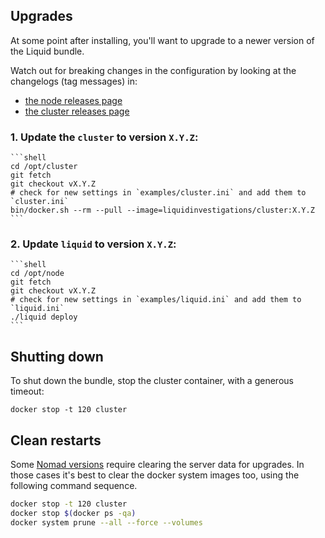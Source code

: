 ## Upgrades
At some point after installing, you'll want to upgrade to a newer version of the Liquid bundle.

Watch out for breaking changes in the configuration by looking at the changelogs (tag messages) in:

- [the node releases page](https://github.com/liquidinvestigations/node/releases)
- [the cluster releases page](https://github.com/liquidinvestigations/cluster/releases)

### 1. Update the `cluster` to version `X.Y.Z`:
    ```shell
    cd /opt/cluster
    git fetch
    git checkout vX.Y.Z
    # check for new settings in `examples/cluster.ini` and add them to `cluster.ini`
    bin/docker.sh --rm --pull --image=liquidinvestigations/cluster:X.Y.Z
    ```

### 2. Update `liquid` to version `X.Y.Z`:
    ```shell
    cd /opt/node
    git fetch
    git checkout vX.Y.Z
    # check for new settings in `examples/liquid.ini` and add them to `liquid.ini`
    ./liquid deploy
    ```

## Shutting down

To shut down the bundle, stop the cluster container, with a generous timeout:
```shell
docker stop -t 120 cluster 
```

## Clean restarts

Some [Nomad versions](https://www.nomadproject.io/guides/upgrade/upgrade-specific.html) require clearing the server data for upgrades. In those cases it's best to clear the docker system images too, using the following command sequence.

```bash
docker stop -t 120 cluster
docker stop $(docker ps -qa)
docker system prune --all --force --volumes
```